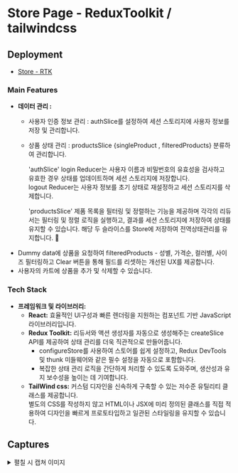 # Store Page - ReduxToolkit / tailwindcss

## Deployment 
  - <a href="https://redux-toolkit-tailwindcss.vercel.app/">Store - RTK </a>

### Main Features

- **데이터 관리 :**
  - 사용자 인증 정보 관리 : authSlice를 설정하여 세션 스토리지에 사용자 정보를 저장 및 관리합니다.
  - 상품 상태 관리 : productsSlice {singleProduct , filteredProducts} 분류하여 관리합니다.

    'authSlice'
    login Reducer는 사용자 이름과 비밀번호의 유효성을 검사하고 유효한 경우 상태를 업데이트하며 세션 스토리지에 저장합니다.</br>
    logout Reducer는 사용자 정보를 초기 상태로 재설정하고 세션 스토리지를 삭제합니다.

    'productsSlice'
    제품 목록을 필터링 및 정렬하는 기능을 제공하며 각각의 리듀서는 필터링 및 정렬 로직을 실행하고, 결과를 세션 스토리지에 저장하여 상태를 유지할 수 있습니다.
해당 두 슬라이스를 Store에 저장하여 전역상태관리를 유지합니다.

- Dummy data에 상품을 요청하여 filteredProducts - 성별, 가격순, 컬러별, 사이즈 필터링하고 Clear 버튼을 통해 필드를 리셋하는 개선된 UX를 제공합니다.
- 사용자의 카트에 상품을 추가 및 삭제할 수 있습니다.

### Tech Stack

- **프레임워크 및 라이브러리:**
  - **React:** 효율적인 UI구성과 빠른 렌더링을 지원하는 컴포넌트 기반 JavaScript 라이브러리입니다.
  - **Redux Toolkit:** 리듀서와 액션 생성자를 자동으로 생성해주는 createSlice API를 제공하여 상태 관리를 더욱 직관적으로 만들어줍니다.
    -  configureStore를 사용하여 스토어를 쉽게 설정하고, Redux DevTools 및 thunk 미들웨어와 같은 필수 설정을 자동으로 포함합니다.
    -  복잡한 상태 관리 로직을 간단하게 처리할 수 있도록 도와주며, 생산성과 유지 보수성을 높이는 데 기여합니다.
  - **TailWind css:** 커스텀 디자인을 신속하게 구축할 수 있는 저수준 유틸리티 클래스를 제공합니다.<br/>
  별도의 CSS를 작성하지 않고 HTML이나 JSX에 미리 정의된 클래스를 직접 적용하여 디자인을 빠르게 프로토타입하고 일관된 스타일링을 유지할 수 있습니다.
   


## Captures 

<details>
  <summary>펼칠 시 캡쳐 이미지</summary>
  
![스크린샷 2024-07-16 오전 1 59 58](https://github.com/user-attachments/assets/e62915a2-64cf-4d4c-ab87-304be919cbe6)
![스크린샷 2024-07-16 오전 2 00 18](https://github.com/user-attachments/assets/521db885-690f-49e8-a887-77edbf9f9c72)
![스크린샷 2024-07-16 오전 2 00 28](https://github.com/user-attachments/assets/dacaa8d1-7c90-4fa8-b945-b1215c3b4d42)
![스크린샷 2024-07-16 오전 2 00 54](https://github.com/user-attachments/assets/efa25c13-aba5-45de-a03c-26fa53bd07e1)
![스크린샷 2024-07-16 오전 2 01 19](https://github.com/user-attachments/assets/8edff967-0728-45fa-9a50-936bd3c4ae27)
![스크린샷 2024-07-16 오전 2 02 14](https://github.com/user-attachments/assets/367a7a32-a350-4544-9b1a-8d8b8a9f99d3)
![스크린샷 2024-07-16 오전 2 02 34](https://github.com/user-attachments/assets/8c5ddd7f-8122-482f-a32b-60e84ffe5215)
![스크린샷 2024-07-16 오전 2 02 48](https://github.com/user-attachments/assets/771aba20-edb4-4a14-ab14-3caa010cd0fa)

</details>
